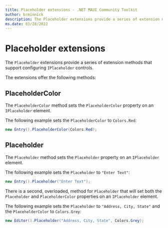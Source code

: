```yaml
---
title: Placeholder extensions - .NET MAUI Community Toolkit
author: brminnick
description: The Placeholder extensions provide a series of extension methods that support configuring IPlaceholder controls
ms.date: 03/28/2022
---
```


# Placeholder extensions

The `Placeholder` extensions provide a series of extension methods that support configuring `IPlaceholder` controls.

The extensions offer the following methods:

## PlaceholderColor

The `PlaceholderColor` method sets the `PlaceholderColor` property on an `IPlaceholder` element.

The following example sets the `PlaceholderColor` to `Colors.Red`:

```csharp
new Entry().PlaceholderColor(Colors.Red);
```

## Placeholder

The `Placeholder` method sets the `Placeholder` property on an `IPlaceholder` element.

The following example sets the `Placeholder` to `"Enter Text"`:

```csharp
new Entry().Placeholder("Enter Text");
```

There is a second, overloaded, method for `Placeholder` that will set both the `Placeholder` and `PlaceholderColor` properties on an `IPlaceholder` element.

The following example sets the `Placeholder` to `"Address, City, State"` and the `PlaceholderColor` to `Colors.Grey`:

```csharp
new Editor().Placeholder("Address, City, State", Colors.Grey);
```
